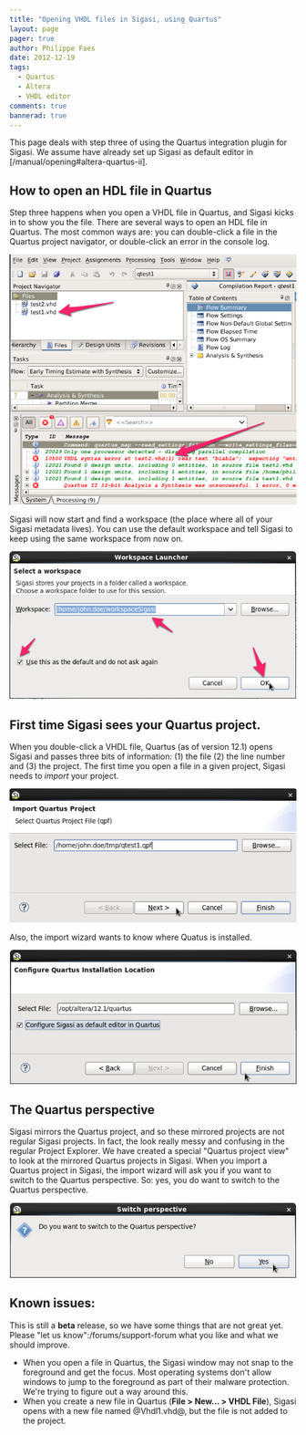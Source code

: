 ```yaml
---
title: "Opening VHDL files in Sigasi, using Quartus"
layout: page 
pager: true
author: Philippe Faes
date: 2012-12-19
tags: 
  - Quartus
  - Altera
  - VHDL editor
comments: true
bannerad: true
---
```



This page deals with step three of using the Quartus integration plugin for Sigasi. We assume have already set up Sigasi as default editor in [/manual/opening#altera-quartus-ii].

## How to open an HDL file in Quartus

Step three happens when you open a VHDL file in Quartus, and Sigasi kicks in to show you the file. There are several ways to open an HDL file in Quartus. The most common ways are: you can double-click a file in the Quartus project navigator, or double-click an error in the console log.

![Open a VHDL from Quartus](images/open_file_in_quartus.png)

Sigasi will now start and find a workspace (the place where all of your Sigasi metadata lives). You can use the default workspace and tell Sigasi to keep using the same workspace from now on.

![Select workspace](images/workspace-1.png) 

## First time Sigasi sees your Quartus project.

When you double-click a VHDL file, Quartus (as of version 12.1) opens Sigasi and passes three bits of information: (1) the file (2) the line number and (3) the project. The first time you open a file in a given project, Sigasi needs to *import* your project.

![Import Quartus project](images/import_quartus_project.png) 

Also, the import wizard wants to know where Quatus is installed.

![Quartus installation location](images/quartus_installation_location.png)

## The Quartus perspective

Sigasi mirrors the Quartus project, and so these mirrored projects are not regular Sigasi projects. In fact, the look really messy and confusing in the regular Project Explorer. We have created a special "Quartus project view" to look at the mirrored Quartus projects in Sigasi. When you import a Quartus project in Sigasi, the import wizard will ask you if you want to switch to the Quartus perspective. So: yes, you do want to switch to the Quartus perspective.

![Switch to Quartus perspective](images/switch_perspective.png)

## Known issues:

This is still a **beta** release, so we have some things that are not great yet. Please "let us know":/forums/support-forum what you like and what we should improve.
* When you open a file in Quartus, the Sigasi window may not snap to the foreground and get the focus. Most operating systems don't allow windows to jump to the foreground as part of their malware protection. We're trying to figure out a way around this.
* When you create a new file in Quartus (**File > New... > VHDL File**), Sigasi opens with a new file named @Vhdl1.vhd@, but the file is not added to the project.
